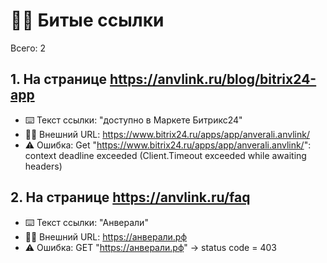 # ⛓️‍💥 Битые ссылки

Всего: 2

## 1. На странице https://anvlink.ru/blog/bitrix24-app

- ⌨️ Текст ссылки: "доступно в Маркете Битрикс24"
- ⛓️‍💥 Внешний URL: https://www.bitrix24.ru/apps/app/anverali.anvlink/
- ⚠️ Ошибка: Get "https://www.bitrix24.ru/apps/app/anverali.anvlink/": context deadline exceeded (Client.Timeout exceeded while awaiting headers)

## 2. На странице https://anvlink.ru/faq

- ⌨️ Текст ссылки: "Анверали"
- ⛓️‍💥 Внешний URL: https://анверали.рф
- ⚠️ Ошибка: GET "https://анверали.рф" → status code = 403

